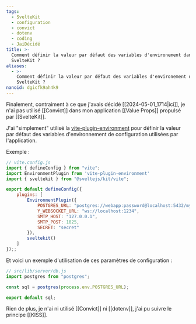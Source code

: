 ```yaml
---
tags:
  - SvelteKit
  - configuration
  - convict
  - dotenv
  - coding
  - JaiDécidé
title: >-
  Comment définir la valeur par défaut des variables d'environement dans
  SvelteKit ?
aliases:
  - >-
    Comment définir la valeur par défaut des variables d'environement dans
    SvelteKit ?
nanoid: dgicfk9ah4k9
---
```

Finalement, contraiment à ce que j'avais décidé [[2024-05-01_1714|ici]], je n'ai pas utilisé [[Convict]] dans mon application [[Value Props]] propulsé par [[SvelteKit]].

J'ai "simplement" utilisé la [vite-plugin-environment](https://github.com/ElMassimo/vite-plugin-environment) pour définir la valeur par défaut des variables d'environnement de configuration utilisées par l'application.

Exemple :

```javascript
// vite.config.js
import { defineConfig } from "vite";
import EnvironmentPlugin from 'vite-plugin-environment'
import { sveltekit } from "@sveltejs/kit/vite";

export default defineConfig({
    plugins: [
        EnvironmentPlugin({
            POSTGRES_URL: "postgres://webapp:password@localhost:5432/myapp",
            Y_WEBSOCKET_URL: "ws://localhost:1234",
            SMTP_HOST: "127.0.0.1",
            SMTP_POST: 1025,
            SECRET: "secret"
        }),
        sveltekit()
    ]
});;
```

Et voici un exemple d'utilisation de ces paramètres de configuration :

```javascript
// src/lib/server/db.js
import postgres from "postgres";

const sql = postgres(process.env.POSTGRES_URL);

export default sql;
```

Rien de plus, je n'ai ni utilisé [[Convict]] ni [[dotenv]], j'ai pu suivre le principe [[KISS]].
